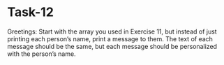 # Task-12
Greetings: Start with the array you used in Exercise 11, but instead of just printing each person’s  name, print a message to them. The text of each message should be the same, but each message should be personalized with the person’s name.
